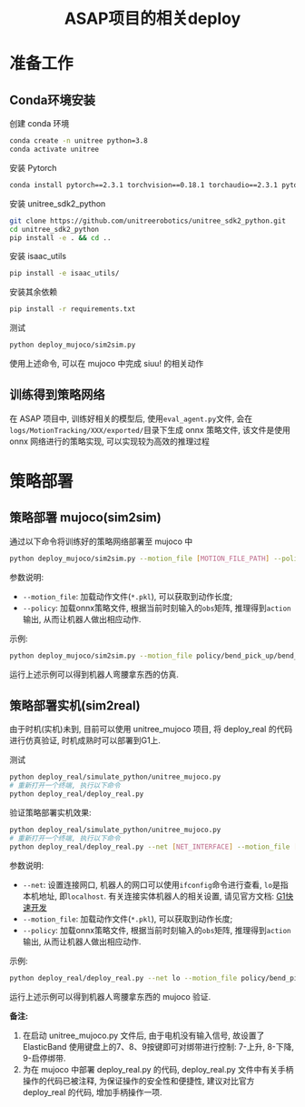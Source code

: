 <h1 align="center"> ASAP项目的相关deploy
</h1>

# 准备工作
## Conda环境安装
创建 conda 环境

```bash
conda create -n unitree python=3.8
conda activate unitree
```

安装 Pytorch

```bash
conda install pytorch==2.3.1 torchvision==0.18.1 torchaudio==2.3.1 pytorch-cuda=12.1 -c pytorch -c nvidia
```

安装 unitree_sdk2_python

```bash
git clone https://github.com/unitreerobotics/unitree_sdk2_python.git
cd unitree_sdk2_python
pip install -e . && cd ..
```

安装 isaac_utils

```bash
pip install -e isaac_utils/
```

安装其余依赖

```bash
pip install -r requirements.txt
```

测试

```bash
python deploy_mujoco/sim2sim.py
```

使用上述命令, 可以在 mujoco 中完成 siuu! 的相关动作

## 训练得到策略网络

在 ASAP 项目中, 训练好相关的模型后, 使用`eval_agent.py`文件, 会在`logs/MotionTracking/XXX/exported/`目录下生成 onnx 策略文件, 该文件是使用 onnx 网络进行的策略实现, 可以实现较为高效的推理过程

# 策略部署
## 策略部署 mujoco(sim2sim)
通过以下命令将训练好的策略网络部署至 mujoco 中
```bash
python deploy_mujoco/sim2sim.py --motion_file [MOTION_FILE_PATH] --policy [POLICY_PATH]
```

参数说明:
- `--motion_file`: 加载动作文件(`*.pkl`), 可以获取到动作长度;
- `--policy`: 加载onnx策略文件, 根据当前时刻输入的`obs`矩阵, 推理得到`action`输出, 从而让机器人做出相应动作.

示例:
```bash
python deploy_mujoco/sim2sim.py --motion_file policy/bend_pick_up/bend_pick_box_up.pkl --policy_path policy/bend_pick_up/16000/model_16000_init_noise_1.0.onnx
```
运行上述示例可以得到机器人弯腰拿东西的仿真.

## 策略部署实机(sim2real)
由于时机(实机)未到, 目前可以使用 unitree_mujoco 项目, 将 deploy_real 的代码进行仿真验证, 时机成熟时可以部署到G1上.

测试
```bash
python deploy_real/simulate_python/unitree_mujoco.py
# 重新打开一个终端, 执行以下命令
python deploy_real/deploy_real.py
```

验证策略部署实机效果:

```bash
python deploy_real/simulate_python/unitree_mujoco.py
# 重新打开一个终端, 执行以下命令
python deploy_real/deploy_real.py --net [NET_INTERFACE] --motion_file [MOTION_FILE_PATH] --policy [POLICY_PATH]
```

参数说明:
- `--net`: 设置连接网口, 机器人的网口可以使用`ifconfig`命令进行查看, `lo`是指本机地址, 即`localhost`. 有关连接实体机器人的相关设置, 请见官方文档: [G1快速开发](https://support.unitree.com/home/zh/G1_developer/quick_development)
- `--motion_file`: 加载动作文件(`*.pkl`), 可以获取到动作长度;
- `--policy`: 加载onnx策略文件, 根据当前时刻输入的`obs`矩阵, 推理得到`action`输出, 从而让机器人做出相应动作.

示例:
```bash
python deploy_real/deploy_real.py --net lo --motion_file policy/bend_pick_up/bend_pick_box_up.pkl --policy_path policy/bend_pick_up/16000/model_16000_init_noise_1.0.onnx
```
运行上述示例可以得到机器人弯腰拿东西的 mujoco 验证.

**备注:**

1. 在启动 unitree_mujoco.py 文件后, 由于电机没有输入信号, 故设置了 ElasticBand 使用键盘上的7、8、9按键即可对绑带进行控制: 7-上升, 8-下降, 9-启停绑带.
2. 为在 mujoco 中部署 deploy_real.py 的代码, deploy_real.py 文件中有关手柄操作的代码已被注释, 为保证操作的安全性和便捷性, 建议对比官方 deploy_real 的代码, 增加手柄操作一项.
